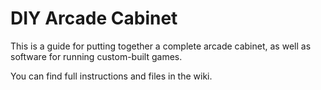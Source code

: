 # DIY Arcade Cabinet

This is a guide for putting together a complete arcade cabinet, as well as software for running custom-built games.

You can find full instructions and files in the wiki.
